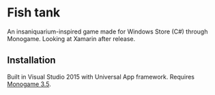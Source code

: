 # Fish tank

An insaniquarium-inspired game made for Windows Store (C#) through Monogame. Looking at Xamarin after release.

## Installation

Built in Visual Studio 2015 with Universal App framework. Requires [Monogame 3.5](http://www.monogame.net/downloads/).